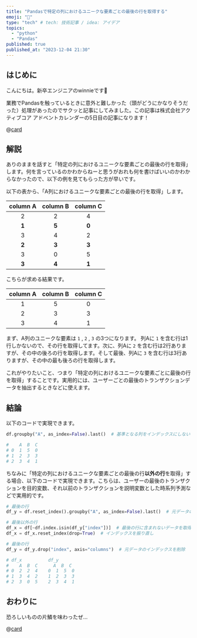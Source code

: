 ```yaml
---
title: "Pandasで特定の列におけるユニークな要素ごとの最後の行を取得する"
emoji: "🤺"
type: "tech" # tech: 技術記事 / idea: アイデア
topics:
  - "python"
  - "Pandas"
published: true
published_at: "2023-12-04 21:30"
---
```


## はじめに

こんにちは。新卒エンジニアのwinnieです🐥

業務でPandasを触っているときに意外と難しかった（頭がどうにかなりそうだった）処理があったのでサクッと記事にしてみました。この記事は株式会社アクティブコア アドベントカレンダーの5日目の記事になります！

@[card](https://qiita.com/advent-calendar/2023/activecore)

## 解説

ありのままを話すと「特定の列におけるユニークな要素ごとの最後の行を取得」します。何を言っているのかわからねーと思うがおれも何を書けばいいのかわからなかったので、以下の例を見てもらった方が早いです。

以下の表から、「A列におけるユニークな要素ごとの最後の行を取得」します。

| column A | column B | column C |
| :--: | :--: | :--: |
| 2 | 2 | 4 |
| **1** | **5** | **0** |
| 3 | 4 | 2 |
| **2** | **3** | **3** |
| 3 | 0 | 5 |
| **3** | **4** | **1** |

こちらが求める結果です。

| column A | column B | column C |
| :--: | :--: | :--: |
| 1 | 5 | 0 |
| 2 | 3 | 3 |
| 3 | 4 | 1 |

まず、A列のユニークな要素は `1` , `2` , `3` の3つになります。 列Aに `1` を含む行は1行しかないので、その行を取得してます。次に、列Aに `2` を含む行は2行ありますが、その中の後ろの行を取得します。そして最後、列Aに `3` を含む行は3行ありますが、その中の最も後ろの行を取得します。

これがやりたいこと、つまり「特定の列におけるユニークな要素ごとに最後の行を取得」することです。実用的には、ユーザーごとの最後のトランザクションデータを抽出するときなどに使えます。

## 結論

以下のコードで実現できます。

```python
df.groupby("A", as_index=False).last()  # 基準となる列をインデックスにしない

#    A  B  C
# 0  1  5  0
# 1  2  3  3
# 2  3  4  1
```

ちなみに「特定の列におけるユニークな要素ごとの最後の行**以外の行**を取得」する場合、以下のコードで実現できます。こちらは、ユーザーの最後のトランザクションを目的変数、それ以前のトランザクションを説明変数とした時系列予測などで実用的です。

```python
# 最後の行
df_y = df.reset_index().groupby("A", as_index=False).last()  # 元データのインデックスを保持

# 最後以外の行
df_x = df[~df.index.isin(df_y["index"])]  # 最後の行に含まれないデータを取得
df_x = df_x.reset_index(drop=True)  # インデックスを振り直し

# 最後の行
df_y = df_y.drop("index", axis="columns")  # 元データのインデックスを削除

# df_x          df_y
#    A  B  C      A  B  C
# 0  2  2  4    0  1  5  0
# 1  3  4  2    1  2  3  3
# 2  3  0  5    2  3  4  1
```

## おわりに

恐ろしいものの片鱗を味わったぜ…

@[card](https://qiita.com/advent-calendar/2023/activecore)
